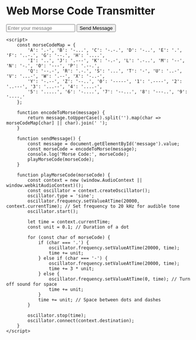 <html lang="en">
<head>
    <meta charset="UTF-8">
    <title>Web Morse Code Transmitter</title>
</head>
<body>
    <h1>Web Morse Code Transmitter</h1>
    <input type="text" id="message" placeholder="Enter your message">
    <button onclick="sendMessage()">Send Message</button>
    
    <script>
        const morseCodeMap = {
            'A': '.-', 'B': '-...', 'C': '-.-.', 'D': '-..', 'E': '.', 'F': '..-.', 'G': '--.', 'H': '....',
            'I': '..', 'J': '.---', 'K': '-.-', 'L': '.-..', 'M': '--', 'N': '-.', 'O': '---', 'P': '.--.',
            'Q': '--.-', 'R': '.-.', 'S': '...', 'T': '-', 'U': '..-', 'V': '...-', 'W': '.--', 'X': '-..-',
            'Y': '-.--', 'Z': '--..', '0': '-----', '1': '.----', '2': '..---', '3': '...--', '4': '....-', 
            '5': '.....', '6': '-....', '7': '--...', '8': '---..', '9': '----.'
        };

        function encodeToMorse(message) {
            return message.toUpperCase().split('').map(char => morseCodeMap[char] || char).join(' ');
        }

        function sendMessage() {
            const message = document.getElementById('message').value;
            const morseCode = encodeToMorse(message);
            console.log('Morse Code:', morseCode);
            playMorseCode(morseCode);
        }

        function playMorseCode(morseCode) {
            const context = new (window.AudioContext || window.webkitAudioContext)();
            const oscillator = context.createOscillator();
            oscillator.type = 'sine';
            oscillator.frequency.setValueAtTime(20000, context.currentTime); // Set frequency to 20 kHz for audible tone
            oscillator.start();

            let time = context.currentTime;
            const unit = 0.1; // Duration of a dot

            for (const char of morseCode) {
                if (char === '.') {
                    oscillator.frequency.setValueAtTime(20000, time);
                    time += unit;
                } else if (char === '-') {
                    oscillator.frequency.setValueAtTime(20000, time);
                    time += 3 * unit;
                } else {
                    oscillator.frequency.setValueAtTime(0, time); // Turn off sound for space
                    time += unit;
                }
                time += unit; // Space between dots and dashes
            }

            oscillator.stop(time);
            oscillator.connect(context.destination);
        }
    </script>
</body>
</html>
